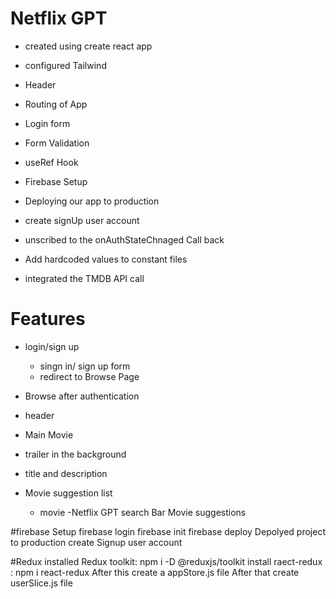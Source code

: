 # Netflix GPT
 
 - created using create react app
 - configured Tailwind
 - Header
 - Routing of App
 - Login form
 - Form Validation
 - useRef Hook
 - Firebase Setup
 - Deploying our app to production
 - create signUp user account
 
 - unscribed to the onAuthStateChnaged Call back
 - Add hardcoded values to constant files
 - integrated the TMDB API call


 # Features
 - login/sign up
   - singn in/ sign up form 
   - redirect to Browse Page

 - Browse after authentication
  - header
  - Main Movie
   - trailer in the background
   - title and description
  - Movie suggestion list
    - movie 
-Netflix GPT
  search Bar
  Movie suggestions

  #firebase Setup
    firebase login
    firebase init
    firebase deploy
    Depolyed project to production
    create Signup user account

  #Redux 
    installed Redux toolkit: npm i -D @reduxjs/toolkit
    install raect-redux : npm i react-redux
    After this create a appStore.js file
    After that create userSlice.js file
